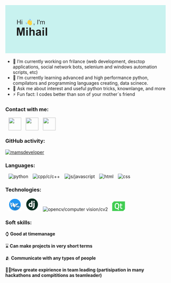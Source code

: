 <img src="https://github.com/mamsdeveloper/mamsdeveloper/blob/main/header.png"></img>

-   🔭 I’m currently working on frilance (web development, desctop applications, social network bots, selenium and windows automation scripts, etc)
-   🌱 I’m currently learning advanced and high performance python, compilators and programming languages creating, data scinece.
-   💬 Ask me about interest and useful python tricks, knownlange, and more
-   ⚡ Fun fact: I codes better than son of your mother`s friend

### Contact with me:

<p align="left">
<a style="margin-left: 10px;"href="https://t.me/butvin_mihail" target="blank"><img align="center" src="https://img.icons8.com/color/48/000000/telegram-app--v1.png" height="40" width="40" /></a>
<a style="margin-left: 10px;"href="https://vk.com/belk1na_alena" target="blank"><img align="center" src="https://img.icons8.com/color/48/000000/vk-com.png" height="40" width="40" /></a>
<a style="margin-left: 10px;"href="butvin.mihail@yandex.ru" alt="butvin.mihail@yandex.ru" target="blank"><img align="center" src="https://img.icons8.com/fluency/48/000000/mail.png" height="40" width="40" /></a>
</p>

### GitHub activity:

<p align="left"> <a href="https://github.com/ryo-ma/github-profile-trophy"><img src="https://github-profile-trophy.vercel.app/?username=mamsdeveloper&theme=onedark&no-frame=true&no-bg=true&column=7" alt="mamsdeveloper" /></a> 
</p>

### Languages:

<p>
	<a height="40" width="40"><img style="margin-left: 10px;" src="https://img.icons8.com/color/48/000000/python--v2.png" alt="python"/></a>
	<a height="40" width="40"><img style="margin-left: 10px;" src="https://img.icons8.com/color/48/000000/c-plus-plus-logo.png" alt="cpp/c/c++"/></a>
	<a height="40" width="40"><img style="margin-left: 10px;" src="https://img.icons8.com/color/48/000000/javascript--v1.png" alt="js/javascript"/></a>
	<a height="40" width="40"><img style="margin-left: 10px;" src="https://img.icons8.com/color/48/000000/html-5--v1.png" alt="html"/></a>
	<a height="40" width="40"><img style="margin-left: 10px;" src="https://img.icons8.com/color/48/000000/css3.png" alt="css"/></a>
</p>

### Technologies:

<p>
	<a height="40" width="40"><img style="margin-left: 10px; width: 40px;" src="https://github.com/mamsdeveloper/mamsdeveloper/blob/main/kivymd_logo.png" alt="kivy/kivymd"/></a>
	<a height="40" width="40"><img style="margin-left: 10px; width: 40px;" src="https://github.com/mamsdeveloper/mamsdeveloper/blob/main/django_logo.png" alt="django"/></a>
	<a height="40" width="40"><img style="margin-left: 10px; width: 40px;" src="https://img.icons8.com/color/48/000000/opencv.png" alt="opencv/computer vision/cv2"/></a>
	<a height="40" width="40"><img style="margin-left: 10px; width: 40px;" src="https://github.com/mamsdeveloper/mamsdeveloper/blob/main/Qt_logo.png" alt="qt/pyqt/pyside"/></a>
</p>

### Soft skills:

<p>
	<p>⌚ <strong>Good at timemanage</strong></p>
	<p>⌛ <strong>Can make projects in very short terms</strong></p>
	<p>🫂 <strong>Communicate with any types of people</strong></p>
	<p>👨‍💼<strong>Have greate expirience in team leading (partisipation in many hackathons and compititions as teamleader)</strong></p>
</p>
